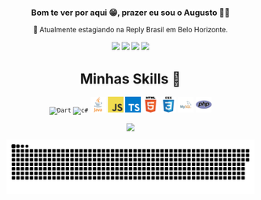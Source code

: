 <h3 align="center">
Bom te ver por aqui 😁, prazer eu sou o  <strong>Augusto 👨‍💻</strong>
</h3>
  
<div align="center">
💼 Atualmente estagiando na Reply Brasil em Belo Horizonte.
</div><br>

<div align="center">
  <a href="https://instagram.com/aaugvsto" target="_blank"><img src="https://img.shields.io/badge/-Instagram-%23E4405F?style=for-the-badge&logo=instagram&logoColor=white" target="_blank"></a>
  <a href = "mailto:augustoflass@gmail.com"><img src="https://img.shields.io/badge/-Gmail-%23333?style=for-the-badge&logo=gmail&logoColor=white" target="_blank"></a>
  <a href="https://www.linkedin.com/in/augusto-assis-03a268197/" target="_blank"><img src="https://img.shields.io/badge/-LinkedIn-%230077B5?style=for-the-badge&logo=linkedin&logoColor=white" target="_blank"></a>   
   <a href="https://t.me/aaugvsto" alt="Telegram">
  <img src="https://img.shields.io/badge/-Telegram-0e76a8?style=for-the-badge&logo=Telegram&logoColor=white" /></a>
  </div>

</p>
<div align="center">
  <h1>Minhas Skills 🚀</h1>
</div>

<div align="center">
<code><img height="32" src="https://raw.githubusercontent.com/github/explore/80688e429a7d4ef2fca1e82350fe8e3517d3494d/topics/typescript/dart.png" alt="Dart"/></code>
<code><img height="32" src="https://cdn.iconscout.com/icon/free/png-512/c-programming-569564.png" alt="c#"/></code>
<code><img height="32" src="https://raw.githubusercontent.com/github/explore/80688e429a7d4ef2fca1e82350fe8e3517d3494d/topics/java/java.png" alt="Java"/></code>
<code><img height="32" src="https://raw.githubusercontent.com/github/explore/80688e429a7d4ef2fca1e82350fe8e3517d3494d/topics/javascript/javascript.png" alt="Javascript"/></code>
<code><img height="32" src="https://raw.githubusercontent.com/github/explore/80688e429a7d4ef2fca1e82350fe8e3517d3494d/topics/typescript/typescript.png" alt="Typescript"/></code>
<code><img height="32" src="https://raw.githubusercontent.com/github/explore/80688e429a7d4ef2fca1e82350fe8e3517d3494d/topics/html/html.png" alt="HTML5"/></code>
<code><img height="32" src="https://raw.githubusercontent.com/github/explore/80688e429a7d4ef2fca1e82350fe8e3517d3494d/topics/css/css.png" alt="CSS"/></code>
<code><img height="32" src="https://raw.githubusercontent.com/github/explore/80688e429a7d4ef2fca1e82350fe8e3517d3494d/topics/mysql/mysql.png" alt="MySQL"/></code>
<code><img height="32" src="https://raw.githubusercontent.com/github/explore/80688e429a7d4ef2fca1e82350fe8e3517d3494d/topics/php/php.png" alt="PHP"/></code><br><br>
  
<img height="180em" src="https://github-readme-stats.vercel.app/api/top-langs/?username=aaugvsto&layout=compact&langs_count=7&theme=dracula"/>

  ![Snake animation](https://github.com/aaugvsto/aaugvsto/blob/output/github-contribution-grid-snake.svg)
</div>
